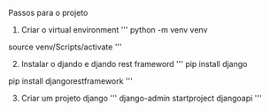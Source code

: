 
Passos para o projeto

1) Criar o virtual environment
'''
python -m venv venv

source venv/Scripts/activate
'''

2) Instalar o djando e djando rest frameword
'''
pip install django

pip install djangorestframework
'''

3) Criar um projeto django
'''
django-admin startproject djangoapi
'''
